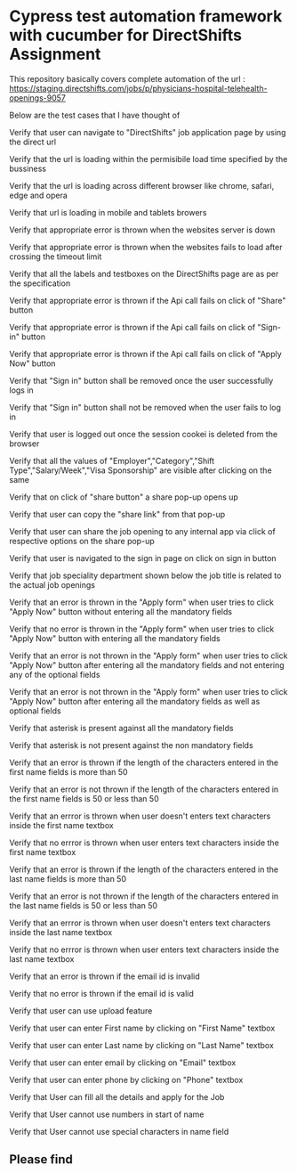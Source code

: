 # Cypress test automation framework  with cucumber for DirectShifts Assignment

This repository basically covers complete automation of the url : https://staging.directshifts.com/jobs/p/physicians-hospital-telehealth-openings-9057 

Below are the test cases that I have thought of 

Verify that user can navigate to "DirectShifts" job application page by using the direct url

Verify that the url is loading within the permisibile load time specified by the bussiness

Verify that the url is loading across different browser like chrome, safari, edge and opera

Verify that url is loading in mobile and tablets browers 

Verify that appropriate error is thrown when the websites server is down 

Verify that appropriate error is thrown when the websites fails to load after crossing the timeout limit

Verify that all the labels and testboxes on the DirectShifts page are as per the specification

Verify that appropriate error is thrown if the Api call fails on click of "Share" button

Verify that appropriate error is thrown if the Api call fails on click of "Sign-in" button

Verify that appropriate error is thrown if the Api call fails on click of "Apply Now" button

Verify that "Sign in" button shall be removed once the user successfully logs in

Verify that "Sign in" button shall not be removed when the user fails to log in

Verify that user is logged out once the session cookei is deleted from the browser

Verify that all the values of "Employer","Category","Shift Type","Salary/Week","Visa Sponsorship" are visible after clicking on the same

Verify that on click of "share button" a share pop-up opens up 

Verify that user can copy the "share link" from that pop-up 

Verify that user can share the job opening to any internal app via click of respective options on the share pop-up

Verify that user is navigated to the sign in page on click on sign in button

Verify that job speciality department shown below the job title is related to the actual job openings

Verify that an error is thrown in the "Apply form" when user tries to click "Apply Now" button without entering all the mandatory fields 

Verify that no error is thrown in the "Apply form" when user tries to click "Apply Now" button with entering all the mandatory fields 

Verify that an error is not thrown in the "Apply form" when user tries to click "Apply Now" button after entering all the mandatory fields and not entering any of the optional fields

Verify that an error is not thrown in the "Apply form" when user tries to click "Apply Now" button after entering all the mandatory fields as well as optional fields

Verify that asterisk is present against all the mandatory fields

Verify that asterisk is not present against the non mandatory fields

Verify that an error is thrown if the length of the characters entered in the first name fields is more than 50

Verify that an error is not thrown if the length of the characters entered in the first name fields is 50 or less than 50

Verify that an errror is thrown when user doesn't enters text characters inside the first name textbox

Verify that no errror is thrown when user enters text characters inside the first name textbox

Verify that an error is thrown if the length of the characters entered in the last name fields is more than 50

Verify that an error is not thrown if the length of the characters entered in the last name fields is 50 or less than 50

Verify that an errror is thrown when user doesn't enters text characters inside the last name textbox

Verify that no errror is thrown when user enters text characters inside the last name textbox

Verify that an error is thrown if the email id is invalid

Verify that no error is thrown if the email id is valid

Verify that user can use upload feature

Verify that user can enter First name by clicking on "First Name" textbox

Verify that user can enter Last name by clicking on "Last Name" textbox

Verify that user can enter email by clicking on "Email" textbox

Verify that user can enter phone by clicking on "Phone" textbox

Verify that User can fill all the details and apply for the Job

Verify that User cannot use numbers in start of name 

Verify that User cannot use special characters in name field



## Please find

